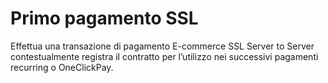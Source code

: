 # Primo pagamento SSL
Effettua una transazione di pagamento E-commerce SSL Server to Server contestualmente registra il contratto per l’utilizzo nei successivi pagamenti recurring o OneClickPay.